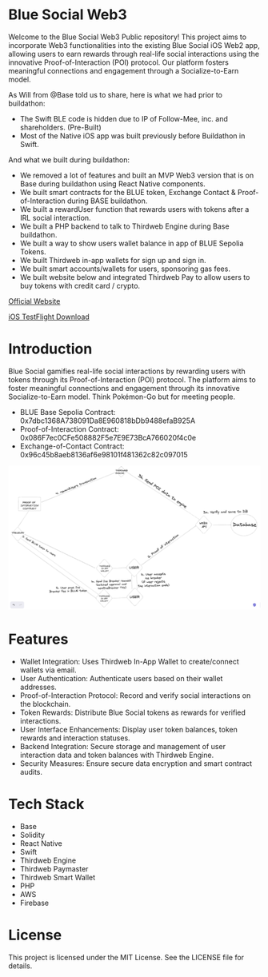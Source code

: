 # Blue Social Web3

Welcome to the Blue Social Web3 Public repository! This project aims to incorporate Web3 functionalities into the existing Blue Social iOS Web2 app, allowing users to earn rewards through real-life social interactions using the innovative Proof-of-Interaction (POI) protocol. Our platform fosters meaningful connections and engagement through a Socialize-to-Earn model.

As Will from @Base told us to share, here is what we had prior to buildathon:
- The Swift BLE code is hidden due to IP of Follow-Mee, inc. and shareholders. (Pre-Built)
- Most of the Native iOS app was built previously before Buildathon in Swift.

 And what we built during buildathon:
- We removed a lot of features and built an MVP Web3 version that is on Base during buildathon using React Native components.
- We built smart contracts for the BLUE token, Exchange Contact & Proof-of-Interaction during BASE buildathon.
- We built a rewardUser function that rewards users with tokens after a IRL social interaction.
- We built a PHP backend to talk to Thirdweb Engine during Base buildathon.
- We built a way to show users wallet balance in app of BLUE Sepolia Tokens.
- We built Thirdweb in-app wallets for sign up and sign in.
- We built smart accounts/wallets for users, sponsoring gas fees.
- We built website below and integrated Thirdweb Pay to allow users to buy tokens with credit card / crypto.

[Official Website](https://web3.blue.social/)

[iOS TestFlight Download](https://testflight.apple.com/join/RlfwnoC0)

# Introduction

Blue Social gamifies real-life social interactions by rewarding users with tokens through its Proof-of-Interaction (POI) protocol. The platform aims to foster meaningful connections and engagement through its innovative Socialize-to-Earn model. Think Pokémon-Go but for meeting people.

- BLUE Base Sepolia Contract: 0x7dbc1368A738091Da8E960818bDb9488efaB925A
- Proof-of-Interaction Contract: 0x086F7ec0CFe508882F5e7E9E73BcA766020f4c0e
- Exchange-of-Contact Contract: 0x96c45b8aeb8136af6e98101f481362c82c097015

![Proof Of Interaction flow](/POI.png)

# Features

- Wallet Integration: Uses Thirdweb In-App Wallet to create/connect wallets via email.
- User Authentication: Authenticate users based on their wallet addresses.
- Proof-of-Interaction Protocol: Record and verify social interactions on the blockchain.
- Token Rewards: Distribute Blue Social tokens as rewards for verified interactions.
- User Interface Enhancements: Display user token balances, token rewards and interaction statuses.
- Backend Integration: Secure storage and management of user interaction data and token balances with Thirdweb Engine.
- Security Measures: Ensure secure data encryption and smart contract audits.

# Tech Stack

- Base
- Solidity
- React Native
- Swift
- Thirdweb Engine
- Thirdweb Paymaster
- Thirdweb Smart Wallet
- PHP
- AWS
- Firebase

# License

This project is licensed under the MIT License. See the LICENSE file for details.
